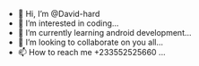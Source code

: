 - 👋 Hi, I’m @David-hard
- 👀 I’m interested in coding...
- 🌱 I’m currently learning android development...
- 💞️ I’m looking to collaborate on you all...
- 📫 How to reach me +233552525660 ...

<!---
David-hard/David-hard is a ✨ special ✨ repository because its `README.md` (this file) appears on your GitHub profile.
You can click the Preview link to take a look at your changes.
--->
